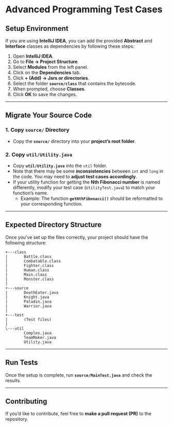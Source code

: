 # **Advanced Programming Test Cases**

## **Setup Environment**
If you are using **IntelliJ IDEA**, you can add the provided **Abstract** and **Interface** classes as dependencies by following these steps:

1. Open **IntelliJ IDEA**.
2. Go to **File → Project Structure**.
3. Select **Modules** from the left panel.
4. Click on the **Dependencies** tab.
5. Click **+ (Add) → Jars or directories**.
6. Select the folder **`source/class`** that contains the bytecode.
7. When prompted, choose **Classes**.
8. Click **OK** to save the changes.

---

## **Migrate Your Source Code**

### **1. Copy `source/` Directory**
- Copy the **`source/`** directory into your **project’s root folder**.

### **2. Copy `util/Utility.java`**
- Copy **`util/Utility.java`** into the `util` folder.
- Note that there may be some **inconsistencies** between `int` and `long` in the code. You may need to **adjust test cases accordingly**.
- If your utility function for getting the **Nth Fibonacci number** is named differently, modify your test case (`UtilityTest.java`) to match your function’s name.
    - Example: The function **`getNthFibonacci()`** should be reformatted to your corresponding function.

---

## **Expected Directory Structure**
Once you’ve set up the files correctly, your project should have the following structure:

```
+---class
|       Battle.class
|       Combatable.class
|       Fighter.class
|       Human.class
|       Main.class
|       Monster.class
|
+---source
|       DeathEater.java
|       Knight.java
|       Paladin.java
|       Warrior.java
|
+---test
|       (Test files)
|
\---util
        Complex.java
        TeamMaker.java
        Utility.java
```

---

## **Run Tests**
Once the setup is complete, run **`source/MainTest.java`** and check the results.

---

## **Contributing**
If you’d like to contribute, feel free to **make a pull request (PR)** to the repository.  
